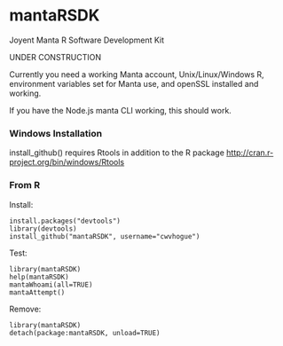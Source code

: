 mantaRSDK
=========

Joyent Manta R Software Development Kit

UNDER CONSTRUCTION

Currently you need a working Manta account, 
Unix/Linux/Windows R, environment variables set for Manta use, 
and openSSL installed and working. 

If you have the Node.js manta CLI working, this should work.


### Windows Installation
install_github() requires Rtools in addition to the R package 
http://cran.r-project.org/bin/windows/Rtools



### From R ###


Install:
```
install.packages("devtools")
library(devtools)
install_github("mantaRSDK", username="cwvhogue")
```

Test:
```
library(mantaRSDK)
help(mantaRSDK)
mantaWhoami(all=TRUE)
mantaAttempt()
```

Remove:
```
library(mantaRSDK)
detach(package:mantaRSDK, unload=TRUE)
```
